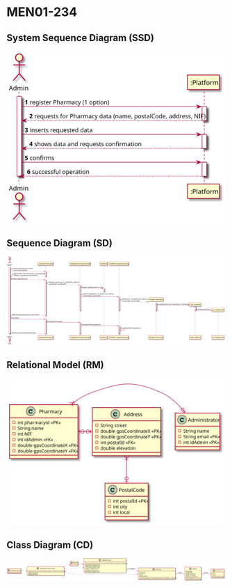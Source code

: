 # MEN01-234 #

## System Sequence Diagram (SSD) ##

![MEN01_234_SSD](MEN01_234_SSD.svg)

## Sequence Diagram (SD) ##

![MEN01_234_SD](MEN01_234_SD.svg)

## Relational Model (RM) ##

![MEN01_234_RM](MEN01_234_RM.svg)

## Class Diagram (CD) ##

![MEN01_234_CD](MEN01_234_CD.svg)
